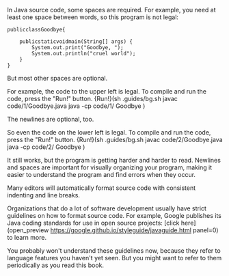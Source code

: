 In Java source code, some spaces are required. For example, you need at least one space between words, so this program is not legal:

```code
publicclassGoodbye{

    publicstaticvoidmain(String[] args) {
        System.out.print("Goodbye, ");
        System.out.println("cruel world");
    }
}
```

But most other spaces are optional.

For example, the code to the upper left is legal. To compile and run the code, press the "Run!" button.
{Run!}(sh .guides/bg.sh javac code/1/Goodbye.java java -cp code/1/ Goodbye )



The newlines are optional, too.

So even the code on the lower left is legal. To compile and run the code, press the "Run!" button.
{Run!}(sh .guides/bg.sh javac code/2/Goodbye.java java -cp code/2/ Goodbye )



It still works, but the program is getting harder and harder to read. Newlines and spaces are important for visually organizing your program, making it easier to understand the program and find errors when they occur.

Many editors will automatically format source code with consistent indenting and line breaks.






Organizations that do a lot of software development usually have strict guidelines on how to format source code. For example, Google publishes its Java coding standards for use in open source projects: [click here](open_preview https://google.github.io/styleguide/javaguide.html panel=0) to learn more.


You probably won't understand these guidelines now, because they refer to language features you haven't yet seen. But you might want to refer to them periodically as you read this book.